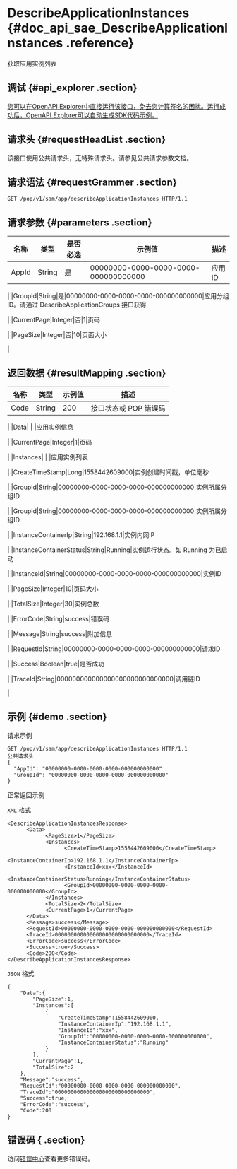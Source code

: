 # DescribeApplicationInstances {#doc_api_sae_DescribeApplicationInstances .reference}

获取应用实例列表

## 调试 {#api_explorer .section}

[您可以在OpenAPI Explorer中直接运行该接口，免去您计算签名的困扰。运行成功后，OpenAPI Explorer可以自动生成SDK代码示例。](https://api.aliyun.com/#product=sae&api=DescribeApplicationInstances&type=ROA&version=2019-05-06)

## 请求头 {#requestHeadList .section}

该接口使用公共请求头，无特殊请求头。请参见公共请求参数文档。

## 请求语法 {#requestGrammer .section}

```
GET /pop/v1/sam/app/describeApplicationInstances HTTP/1.1
```

## 请求参数 {#parameters .section}

|名称|类型|是否必选|示例值|描述|
|--|--|----|---|--|
|AppId|String|是|00000000-0000-0000-0000-000000000000|应用ID

 |
|GroupId|String|是|00000000-0000-0000-0000-000000000000|应用分组ID。请通过 DescribeApplicationGroups 接口获得

 |
|CurrentPage|Integer|否|1|页码

 |
|PageSize|Integer|否|10|页面大小

 |

## 返回数据 {#resultMapping .section}

|名称|类型|示例值|描述|
|--|--|---|--|
|Code|String|200|接口状态或 POP 错误码

 |
|Data| | |应用实例信息

 |
|CurrentPage|Integer|1|页码

 |
|Instances| | |应用实例列表

 |
|CreateTimeStamp|Long|1558442609000|实例创建时间戳，单位毫秒

 |
|GroupId|String|00000000-0000-0000-0000-000000000000|实例所属分组ID

 |
|GroupId|String|00000000-0000-0000-0000-000000000000|实例所属分组ID

 |
|InstanceContainerIp|String|192.168.1.1|实例内网IP

 |
|InstanceContainerStatus|String|Running|实例运行状态。如 Running 为已启动

 |
|InstanceId|String|00000000-0000-0000-0000-000000000000|实例ID

 |
|PageSize|Integer|10|页码大小

 |
|TotalSize|Integer|30|实例总数

 |
|ErrorCode|String|success|错误码

 |
|Message|String|success|附加信息

 |
|RequestId|String|00000000-0000-0000-0000-000000000000|请求ID

 |
|Success|Boolean|true|是否成功

 |
|TraceId|String|000000000000000000000000000000|调用链ID

 |

## 示例 {#demo .section}

请求示例

``` {#request_demo}
GET /pop/v1/sam/app/describeApplicationInstances HTTP/1.1
公共请求头
{
  "AppId": "00000000-0000-0000-0000-000000000000"
  "GroupId": "00000000-0000-0000-0000-000000000000"
}
```

正常返回示例

`XML` 格式

``` {#xml_return_success_demo}
<DescribeApplicationInstancesResponse>
	  <Data>
		    <PageSize>1</PageSize>
		    <Instances>
			      <CreateTimeStamp>1558442609000</CreateTimeStamp>
			      <InstanceContainerIp>192.168.1.1</InstanceContainerIp>
			      <InstanceId>xxx</InstanceId>
			      <InstanceContainerStatus>Running</InstanceContainerStatus>
			      <GroupId>00000000-0000-0000-0000-000000000000</GroupId>
		    </Instances>
		    <TotalSize>2</TotalSize>
		    <CurrentPage>1</CurrentPage>
	  </Data>
	  <Message>success</Message>
	  <RequestId>00000000-0000-0000-0000-000000000000</RequestId>
	  <TraceId>000000000000000000000000000000</TraceId>
	  <ErrorCode>success</ErrorCode>
	  <Success>true</Success>
	  <Code>200</Code>
</DescribeApplicationInstancesResponse>
```

`JSON` 格式

``` {#json_return_success_demo}
{
	"Data":{
		"PageSize":1,
		"Instances":[
			{
				"CreateTimeStamp":1558442609000,
				"InstanceContainerIp":"192.168.1.1",
				"InstanceId":"xxx",
				"GroupId":"00000000-0000-0000-0000-000000000000",
				"InstanceContainerStatus":"Running"
			}
		],
		"CurrentPage":1,
		"TotalSize":2
	},
	"Message":"success",
	"RequestId":"00000000-0000-0000-0000-000000000000",
	"TraceId":"000000000000000000000000000000",
	"Success":true,
	"ErrorCode":"success",
	"Code":200
}
```

## 错误码 { .section}

访问[错误中心](https://error-center.aliyun.com/status/product/sae)查看更多错误码。

